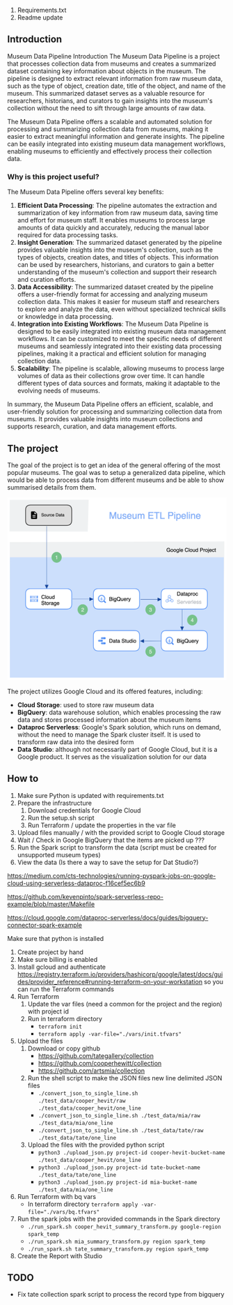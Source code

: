 1. Requirements.txt
2. Readme update

## Introduction

Museum Data Pipeline
Introduction
The Museum Data Pipeline is a project that processes collection data from museums and creates a summarized dataset
containing key information about objects in the museum. The pipeline is designed to extract relevant information from
raw museum data, such as the type of object, creation date, title of the object, and name of the museum. This summarized
dataset serves as a valuable resource for researchers, historians, and curators to gain insights into the museum's
collection without the need to sift through large amounts of raw data.

The Museum Data Pipeline offers a scalable and automated solution for processing and summarizing collection data from
museums, making it easier to extract meaningful information and generate insights. The pipeline can be easily integrated
into existing museum data management workflows, enabling museums to efficiently and effectively process their collection
data.

### Why is this project useful?

The Museum Data Pipeline offers several key benefits:

1. **Efficient Data Processing**: The pipeline automates the extraction and summarization of key information from raw
   museum data, saving time and effort for museum staff. It enables museums to process large amounts of data quickly and
   accurately, reducing the manual labor required for data processing tasks.
2. **Insight Generation**: The summarized dataset generated by the pipeline provides valuable insights into the museum's
   collection, such as the types of objects, creation dates, and titles of objects. This information can be used by
   researchers, historians, and curators to gain a better understanding of the museum's collection and support their
   research and curation efforts.
3. **Data Accessibility**: The summarized dataset created by the pipeline offers a user-friendly format for accessing
   and analyzing museum collection data. This makes it easier for museum staff and researchers to explore and analyze
   the data, even without specialized technical skills or knowledge in data processing.
4. **Integration into Existing Workflows**: The Museum Data Pipeline is designed to be easily integrated into existing
   museum data management workflows. It can be customized to meet the specific needs of different museums and seamlessly
   integrated into their existing data processing pipelines, making it a practical and efficient solution for managing
   collection data.
5. **Scalability**: The pipeline is scalable, allowing museums to process large volumes of data as their collections
   grow over time. It can handle different types of data sources and formats, making it adaptable to the evolving needs
   of museums.

In summary, the Museum Data Pipeline offers an efficient, scalable, and user-friendly solution for processing and
summarizing collection data from museums. It provides valuable insights into museum collections and supports research,
curation, and data management efforts.

## The project

The goal of the project is to get an idea of the general offering of the most popular museums.
The goal was to setup a generalized data pipeline, which would be able to process data from different museums and be
able to show summarised details from them.

![alt text](architecture.png "Architecture")

The project utilizes Google Cloud and its offered features, including:

- **Cloud Storage**: used to store raw museum data
- **BigQuery**: data warehouse solution, which enables processing the raw data and stores processed information about
  the museum items
- **Dataproc Serverless**: Google's Spark solution, which runs on demand, without the need to manage the Spark cluster
  itself. It is used to transform raw data into the desired form
- **Data Studio**: although not necessarily part of Google Cloud, but it is a Google product. It serves as the
  visualization solution for our data

## How to

1. Make sure Python is updated with requirements.txt
2. Prepare the infrastructure
    1. Download credentials for Google Cloud
    2. Run the setup.sh script
    3. Run Terraform / update the properties in the var file
3. Upload files manually / with the provided script to Google Cloud storage
4. Wait / Check in Google BigQuery that the items are picked up ???
5. Run the Spark script to transform the data (script must be created for unsupported museum types)
6. View the data (Is there a way to save the setup for Dat Studio?)

https://medium.com/cts-technologies/running-pyspark-jobs-on-google-cloud-using-serverless-dataproc-f16cef5ec6b9

https://github.com/kevenpinto/spark-serverless-repo-example/blob/master/Makefile

https://cloud.google.com/dataproc-serverless/docs/guides/bigquery-connector-spark-example


Make sure that python is installed

1. Create project by hand
2. Make sure billing is enabled
3. Install gcloud and
   authenticate https://registry.terraform.io/providers/hashicorp/google/latest/docs/guides/provider_reference#running-terraform-on-your-workstation
   so you can run the Terraform commands
4. Run Terraform
    1. Update the var files (need a common for the project and the region) with project id
    2. Run in terraform directory
       - `terraform init`
       - `terraform apply -var-file="./vars/init.tfvars"`
5. Upload the files
    1. Download or copy github
        - https://github.com/tategallery/collection
        - https://github.com/cooperhewitt/collection
        - https://github.com/artsmia/collection
    2. Run the shell script to make the JSON files new line delimited JSON files
        - `./convert_json_to_single_line.sh ./test_data/cooper_hevit/raw ./test_data/cooper_hevit/one_line`
        - `./convert_json_to_single_line.sh ./test_data/mia/raw ./test_data/mia/one_line`
        - `./convert_json_to_single_line.sh ./test_data/tate/raw ./test_data/tate/one_line`
    3. Upload the files with the provided python script
        - `python3 ./upload_json.py project-id cooper-hevit-bucket-name ./test_data/cooper_hevit/one_line`
        - `python3 ./upload_json.py project-id tate-bucket-name ./test_data/tate/one_line`
        - `python3 ./upload_json.py project-id mia-bucket-name ./test_data/mia/one_line`
6. Run Terraform with bq vars
    - In terraform directory `terraform apply -var-file="./vars/bq.tfvars"`
7. Run the spark jobs with the provided commands in the Spark directory
    - `./run_spark.sh cooper_hevit_summary_transform.py google-region spark_temp`
    - `./run_spark.sh mia_summary_transform.py region spark_temp`
    - `./run_spark.sh tate_summary_transform.py region spark_temp`
8. Create the Report with Studio

## TODO

- Fix tate collection spark script to process the record type from bigquery
